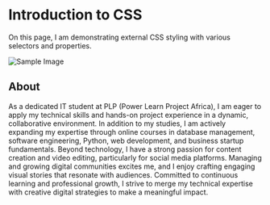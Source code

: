 <!DOCTYPE html>
<html lang="en">
<head>
  <meta charset="UTF-8" />
  <meta name="viewport" content="width=device-width, initial-scale=1.0" />
  <title>Styled Webpage</title>
  <link rel="stylesheet" href="style.css" />
</head>
<body>
  <h1 id="main-title">Introduction to CSS</h1>
  <p class="intro">On this page, I am demonstrating external CSS styling with various selectors and properties.</p>

  <img src="c:\Users\green\OneDrive\Desktop\camera photos\DSC00956.JPG" alt="Sample Image" class="styled-image" />

  <div class="content-box">
    <h2>About</h2>
    <p>As a dedicated IT student at PLP (Power Learn Project Africa), I am eager to apply my technical skills 
      and hands-on project experience in a dynamic, collaborative environment. In addition to my studies, I 
      am actively expanding my expertise through online courses in database management, software 
      engineering, Python, web development, and business startup fundamentals. Beyond technology, I 
      have a strong passion for content creation and video editing, particularly for social media platforms. 
      Managing and growing digital communities excites me, and I enjoy crafting engaging visual stories 
      that resonate with audiences. Committed to continuous learning and professional growth, I strive to 
      merge my technical expertise with creative digital strategies to make a meaningful impact.
       </p>
  </div>
</body>
</html>
